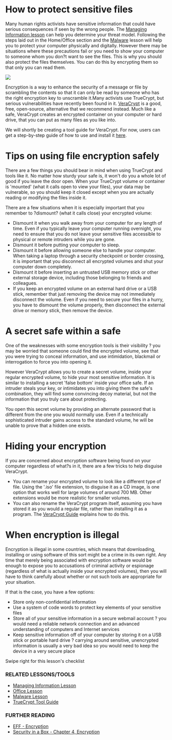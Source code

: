 How to protect sensitive files
==============================

Many human rights activists have sensitive information that could have
serious consequences if seen by the wrong people. The [Managing
Information lesson](umbrella://lesson/managing-information) can help you
determine your threat model. Following the steps laid out in the
Home/Office section and the [Malware](umbrella://lesson/malware) lesson
will help you to protect your computer physically and digitally. However
there may be situations where these precautions fail or you need to show
your computer to someone whom you don?t want to see the files. This is
why you should also protect the files themselves. You can do this by
encrypting them so that only you can read them.

![](protecting1.png)

Encryption is a way to enhance the security of a message or file by
scrambling the contents so that it can only be read by someone who has
the right encryption key to unscramble it.Many activists use TrueCrypt,
but serious vulnerabilities have recently been found in it.
[VeraCrypt](https://veracrypt.codeplex.com/wikipage?title=Downloads) is
a good, free, open-source, alternative that we recommend instead. Much
like a safe, VeraCrypt creates an encrypted container on your computer
or hard drive, that you can put as many files as you like into.

We will shortly be creating a tool guide for VeraCrypt. For now, users
can get a step-by-step guide of how to use and install it
[here](https://veracrypt.codeplex.com/wikipage?title=Beginner%27s%20Tutorial).

Tips on using file encryption safely
====================================

There are a few things you should bear in mind when using TrueCrypt and
tools like it. No matter how sturdy your safe is, it won't do you a
whole lot of good if you leave the door open. When your TrueCrypt volume
or container is 'mounted' (what it calls open to view your files), your
data may be vulnerable, so you should keep it closed except when you are
actually reading or modifying the files inside it.

There are a few situations when it is especially important that you
remember to ?dismount? (what it calls close) your encrypted volume:

-   Dismount it when you walk away from your computer for any length
    of time. Even if you typically leave your computer running
    overnight, you need to ensure that you do not leave your sensitive
    files accessible to physical or remote intruders while you are gone.
-   Dismount it before putting your computer to sleep.
-   Dismount it before allowing someone else to handle your computer.
    When taking a laptop through a security checkpoint or border
    crossing, it is important that you disconnect all encrypted volumes
    and shut your computer down completely.
-   Dismount it before inserting an untrusted USB memory stick or other
    external storage device, including those belonging to friends
    and colleagues.
-   If you keep an encrypted volume on an external hard drive or a USB
    stick, remember that just removing the device may not immediately
    disconnect the volume. Even if you need to secure your files in a
    hurry, you have to dismount the volume properly, then disconnect the
    external drive or memory stick, then remove the device.

A secret safe within a safe
===========================

One of the weaknesses with some encryption tools is their visibility ?
you may be worried that someone could find the encrypted volume, see
that you were trying to conceal information, and use intimidation,
blackmail or interrogation to force you into opening it.

However VeraCrypt allows you to create a secret volume, inside your
regular encrypted volume, to hide your most sensitive information. It is
similar to installing a secret 'false bottom' inside your office safe.
If an intruder steals your key, or intimidates you into giving them the
safe's combination, they will find some convincing decoy material, but
not the information that you truly care about protecting.

You open this secret volume by providing an alternate password that is
different from the one you would normally use. Even if a technically
sophisticated intruder gains access to the standard volume, he will be
unable to prove that a hidden one exists.

Hiding your encryption
======================

If you are concerned about encryption software being found on your
computer regardless of what?s in it, there are a few tricks to help
disguise VeraCrypt.

-   You can rename your encrypted volume to look like a different type
    of file. Using the '.iso' file extension, to disguise it as a CD
    image, is one option that works well for large volumes of around
    700 MB. Other extensions would be more realistic for
    smaller volumes.
-   You can also rename the VeraCrypt program itself, assuming you have
    stored it as you would a regular file, rather than installing it as
    a program. The [VeraCrypt Guide](umbrella://lesson/truecrypt)
    explains how to do this.

When encryption is illegal
==========================

Encryption is illegal in some countries, which means that downloading,
installing or using software of this sort might be a crime in its own
right. Any time that merely being associated with encryption software
would be enough to expose you to accusations of criminal activity or
espionage (regardless of what is actually inside your encrypted
volumes), then you will have to think carefully about whether or not
such tools are appropriate for your situation.

If that is the case, you have a few options:

-   Store only non-confidential information
-   Use a system of code words to protect key elements of your sensitive
    files
-   Store all of your sensitive information in a secure webmail account
    ? you would need a reliable network connection and an advanced
    understanding of computers and Internet services
-   Keep sensitive information off of your computer by storing it on a
    USB stick or portable hard drive ? carrying around sensitive,
    unencrypted information is usually a very bad idea so you would need
    to keep the device in a very secure place

Swipe right for this lesson's checklist

### RELATED LESSONS/TOOLS

-   [Managing Information
    Lesson](umbrella://lesson/managing-information)
-   [Office Lesson](umbrella://lesson/office)
-   [Malware Lesson](umbrella://lesson/malware)
-   [TrueCrypt Tool Guide](umbrella://lesson/truecrypt)

### FURTHER READING

-   [EFF - Encryption](https://ssd.eff.org/en/module/what-encryption)
-   [Security in a Box - Chapter 4,
    Encryption](https://securityinabox.org/chapter-4)

